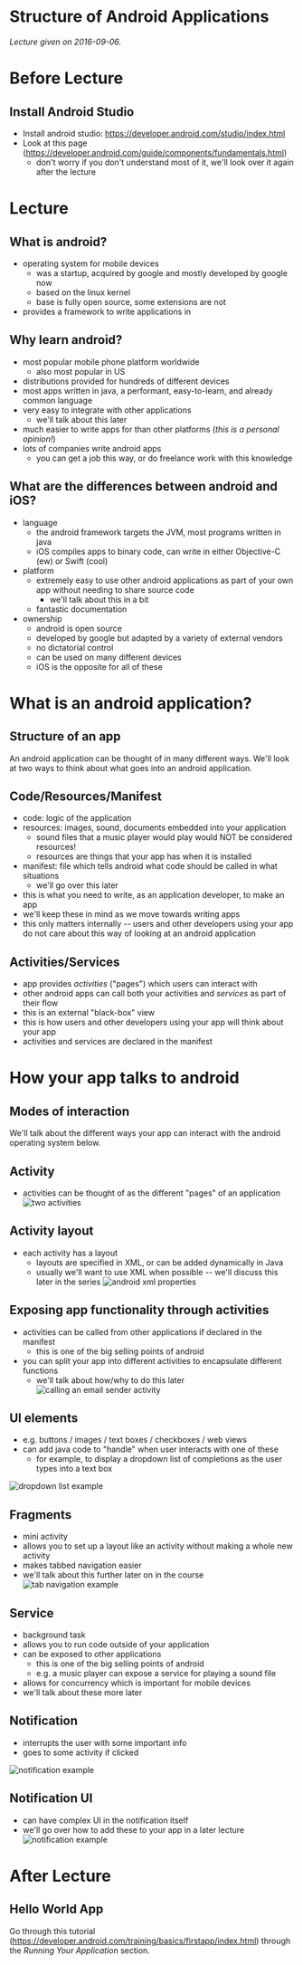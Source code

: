 Structure of Android Applications
=================================

*Lecture given on 2016-09-06.*


# Before Lecture
## Install Android Studio
- Install android studio: https://developer.android.com/studio/index.html
- Look at this page (https://developer.android.com/guide/components/fundamentals.html)
    - don't worry if you don't understand most of it, we'll look over it again after the lecture

# Lecture

## What is android?
- operating system for mobile devices
    - was a startup, acquired by google and mostly developed by google now
    - based on the linux kernel
    - base is fully open source, some extensions are not
- provides a framework to write applications in

## Why learn android?
- most popular mobile phone platform worldwide
    - also most popular in US
- distributions provided for hundreds of different devices
- most apps written in java, a performant, easy-to-learn, and already common language
- very easy to integrate with other applications
    - we'll talk about this later
- much easier to write apps for than other platforms (*this is a personal opinion!*)
- lots of companies write android apps
    - you can get a job this way, or do freelance work with this knowledge

## What are the differences between android and iOS?
- language
    - the android framework targets the JVM, most programs written in java
    - iOS compiles apps to binary code, can write in either Objective-C (ew) or Swift (cool)
- platform
    - extremely easy to use other android applications as part of your own app without needing to share source code
        - we'll talk about this in a bit
    - fantastic documentation
- ownership
    - android is open source
    - developed by google but adapted by a variety of external vendors
    - no dictatorial control
    - can be used on many different devices
    - iOS is the opposite for all of these

# What is an android application?

## Structure of an app
An android application can be thought of in many different ways. We'll look at two ways to think about what goes into an android application.

## Code/Resources/Manifest
- code: logic of the application
- resources: images, sound, documents embedded into your application
    - sound files that a music player would play would NOT be considered resources!
    - resources are things that your app has when it is installed
- manifest: file which tells android what code should be called in what situations
    - we'll go over this later
- this is what you need to write, as an application developer, to make an app
- we'll keep these in mind as we move towards writing apps
- this only matters internally -- users and other developers using your app do not care about this way of looking at an android application

## Activities/Services
- app provides *activities* ("pages") which users can interact with
- other android apps can call both your activities and *services* as part of their flow
- this is an external "black-box" view
- this is how users and other developers using your app will think about your app
- activities and services are declared in the manifest


# How your app talks to android
## Modes of interaction
We'll talk about the different ways your app can interact with the android operating system below.

## Activity
- activities can be thought of as the different "pages" of an application
![two activities](http://www.coderefer.com/wp-content/uploads/2015/05/switch_activity1.jpg)

## Activity layout
- each activity has a layout
    - layouts are specified in XML, or can be added dynamically in Java
    - usually we'll want to use XML when possible -- we'll discuss this later in the series
![android xml properties](https://web.archive.org/web/20130813183535/http://dchabmztumu0g.cloudfront.net/wp-content/uploads/2011/05/propertiesID.png)

## Exposing app functionality through activities
- activities can be called from other applications if declared in the manifest
    - this is one of the big selling points of android
- you can split your app into different activities to encapsulate different functions
    - we'll talk about how/why to do this later
![calling an email sender activity](https://www.tutorialspoint.com/android/images/send_email.jpg)

## UI elements
- e.g. buttons / images / text boxes / checkboxes / web views
- can add java code to "handle" when user interacts with one of these
    - for example, to display a dropdown list of completions as the user types into a text box

![dropdown list example](http://csharpcorner.mindcrackerinc.netdna-cdn.com/UploadFile/e14021/spinner-in-android-using-android-studio/Images/im3.jpg)

## Fragments
- mini activity
- allows you to set up a layout like an activity without making a whole new activity
- makes tabbed navigation easier
- we'll talk about this further later on in the course
![tab navigation example](https://i.stack.imgur.com/Doslb.png)

## Service
- background task
- allows you to run code outside of your application
- can be exposed to other applications
    - this is one of the big selling points of android
    - e.g. a music player can expose a service for playing a sound file
- allows for concurrency which is important for mobile devices
- we'll talk about these more later

## Notification
- interrupts the user with some important info
- goes to some activity if clicked

![notification example](https://www.tutorialspoint.com/android/images/notification_detail.jpg)

## Notification UI
- can have complex UI in the notification itself
- we'll go over how to add these to your app in a later lecture
![notification example](https://www.tutorialspoint.com/android/images/notification_detail.jpg)

# After Lecture
## Hello World App
Go through this tutorial (https://developer.android.com/training/basics/firstapp/index.html) through the *Running Your Application* section.
